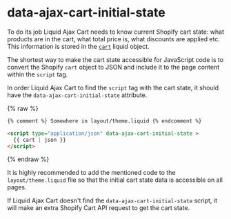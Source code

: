 # data-ajax-cart-initial-state

To do its job Liquid Ajax Cart needs to know current Shopify cart state: what products are in the cart, what total price is, what discounts are applied etc. This information is stored in the [`cart`](https://shopify.dev/api/liquid/objects/cart) liquid object.

The shortest way to make the cart state accessible for JavaScript code is to convert the Shopify `cart` object to JSON and include it to the page content within the `script` tag.

In order Liquid Ajax Cart to find the `script` tag with the cart state, it should have the `data-ajax-cart-initial-state` attribute.

{% raw %}
```html
{% comment %} Somewhere in layout/theme.liquid {% endcomment %}

<script type="application/json" data-ajax-cart-initial-state >
  {{ cart | json }}
</script>
```
{% endraw %}

It is highly recommended to add the mentioned code to the `layout/theme.liquid` file so that the initial cart state data is accessible on all pages.

If Liquid Ajax Cart doesn't find the `data-ajax-cart-initial-state` script, it will make an extra Shopify Cart API request to get the cart state.